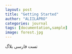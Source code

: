 ```yaml
---
layout: post
title: "Getting Started"
author: "ALIILAPRO"
categories: journal
tags: [documentation,sample]
image: forest.jpg
---
```


تست فارسی بلاگ